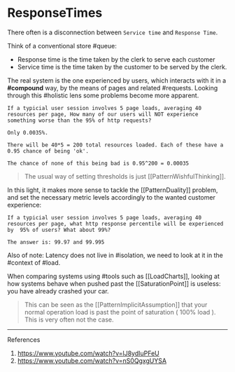 # ResponseTimes

There often is a disconnection between `Service time` and `Response Time`.

Think of a conventional store #queue:

* Response time is the time taken by the clerk to serve each customer
* Service time is the time taken by the customer to be served by the clerk.

The real system is the one experienced by users, which interacts with it in a __#compound__ way, by the means of pages and related #requests. Looking through this #holistic lens some problems become more apparent.

```example
If a typicial user session involves 5 page loads, averaging 40 resources per page, How many of our users will NOT experience something worse than the 95% of http requests? 
     
Only 0.0035%.

There will be 40*5 = 200 total resources loaded. Each of these have a 0.95 chance of being 'ok'.

The chance of none of this being bad is 0.95^200 = 0.00035
```

> The usual way of setting thresholds is just [[PatternWishfulThinking]].

In this light, it makes more sense to tackle the [[PatternDuality]] problem, and set the necessary metric levels accordingly to the wanted customer experience:

```example
If a typicial user session involves 5 page loads, averaging 40 resources per page, what http response percentile will be experienced by  95% of users? What about 99%? 

The answer is: 99.97 and 99.995
```

Also of note: Latency does not live in #isolation, we need to look at it in the #context of #load.

When comparing systems using #tools such as [[LoadCharts]], looking at how systems behave when pushed past the [[SaturationPoint]] is useless: you have already crashed your car.

> This can be seen as the [[PatternImplicitAssumption]] that your normal operation load is past the point of saturation ( 100% load ). This is very often not the case.

___

References

1. <https://www.youtube.com/watch?v=lJ8ydIuPFeU>
2. <https://www.youtube.com/watch?v=nS0QgxgUYSA>
